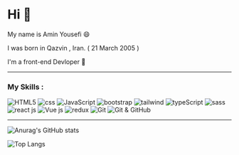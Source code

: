 # Hi 🦾
My name is Amin Yousefi 😄 

I was born in Qazvin , Iran. ( 21 March 2005 ) 

I'm a front-end Devloper 🎈
___

### My Skills :

![HTML5](https://img.shields.io/badge/HTML5-E34F26?style=for-the-badge&logo=html5&logoColor=white)
![css](https://img.shields.io/badge/CSS3-1572B6?style=for-the-badge&logo=css3&logoColor=white)
![JavaScript](https://img.shields.io/badge/JavaScript-323330?style=for-the-badge&logo=javascript&logoColor=F7DF1E)
![bootstrap](https://img.shields.io/badge/Bootstrap-563D7C?style=for-the-badge&logo=bootstrap&logoColor=white)
![tailwind](https://img.shields.io/badge/Tailwind_CSS-38B2AC?style=for-the-badge&logo=tailwind-css&logoColor=white)
![typeScript](https://img.shields.io/badge/TypeScript-007ACC?style=for-the-badge&logo=typescript&logoColor=white)
![sass](https://img.shields.io/badge/Sass-CC6699?style=for-the-badge&logo=sass&logoColor=white)
![react js](https://img.shields.io/badge/React-20232A?style=for-the-badge&logo=react&logoColor=61DAFB)
![Vue js](https://img.shields.io/badge/Vue%20js-35495E?style=for-the-badge&logo=vuedotjs&logoColor=4FC08D)
![redux](https://img.shields.io/badge/Redux-593D88?style=for-the-badge&logo=redux&logoColor=white)
![Git](https://img.shields.io/badge/GIT-E44C30?style=for-the-badge&logo=git&logoColor=white)
![Git & GitHub](https://img.shields.io/badge/GitHub-100000?style=for-the-badge&logo=github&logoColor=white)

___

![Anurag's GitHub stats](https://github-readme-stats.vercel.app/api?username=AminYousfi&show_icons=true&theme=transparent)

![Top Langs](https://github-readme-stats.vercel.app/api/top-langs/?username=AminYousefi&hide_progress=true)
